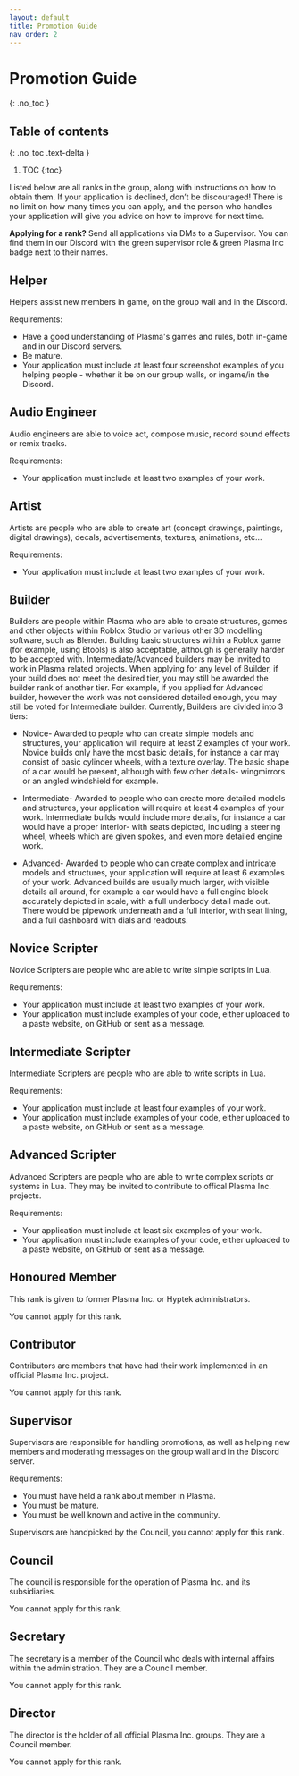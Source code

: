 ```yaml
---
layout: default
title: Promotion Guide
nav_order: 2
---
```


# Promotion Guide
{: .no_toc }

## Table of contents
{: .no_toc .text-delta }

1. TOC
{:toc}

Listed below are all ranks in the group, along with instructions on how to obtain them. If your application is declined, don’t be discouraged! There is no limit on how many times you can apply, and the person who handles your application will give you advice on how to improve for next time.

**Applying for a rank?**
Send all applications via DMs to a Supervisor. You can find them in our Discord with the green supervisor role & green Plasma Inc badge next to their names.

## Helper
Helpers assist new members in game, on the group wall and in the Discord.

Requirements:
- Have a good understanding of Plasma's games and rules, both in-game and in our Discord servers.
- Be mature.
- Your application must include at least four screenshot examples of you helping people - whether it be on our group walls, or ingame/in the Discord.

## Audio Engineer
Audio engineers are able to voice act, compose music, record sound effects or remix tracks.

Requirements:
- Your application must include at least two examples of your work.

## Artist
Artists are people who are able to create art (concept drawings, paintings, digital drawings), decals, advertisements, textures, animations, etc...

Requirements:
- Your application must include at least two examples of your work.


## Builder
Builders are people within Plasma who are able to create structures, games and other objects within Roblox Studio or various other 3D modelling software, such as Blender. Building basic structures within a Roblox game (for example, using Btools) is also acceptable, although is generally harder to be accepted with. Intermediate/Advanced builders may be invited to work in Plasma related projects. When applying for any level of Builder, if your build does not meet the desired tier, you may still be awarded the builder rank of another tier. For example, if you applied for Advanced builder, however the work was not considered detailed enough, you may still be voted for Intermediate builder. Currently, Builders are divided into 3 tiers:

- Novice- Awarded to people who can create simple models and structures, your application will require at least 2 examples of your work. Novice builds only have the most basic details, for instance a car may consist of basic cylinder wheels, with a texture overlay. The basic shape of a car would be present, although with few other details- wingmirrors or an angled windshield for example.

- Intermediate- Awarded to people who can create more detailed models and structures, your application will require at least 4 examples of your work. Intermediate builds would include more details, for instance a car would have a proper interior- with seats depicted, including a steering wheel, wheels which are given spokes, and even more detailed engine work.

-	Advanced- Awarded to people who can create complex and intricate models and structures, your application will require at least 6 examples of your work. Advanced builds are usually much larger, with visible details all around, for example a car would have a full engine block accurately depicted in scale, with a full underbody detail made out. There would be pipework underneath and a full interior, with seat lining, and a full dashboard with dials and readouts.


## Novice Scripter
Novice Scripters are people who are able to write simple scripts in Lua.

Requirements:
- Your application must include at least two examples of your work.
- Your application must include examples of your code, either uploaded to a paste website, on GitHub or sent as a message.

## Intermediate Scripter
Intermediate Scripters are people who are able to write scripts in Lua.

Requirements:
- Your application must include at least four examples of your work.
- Your application must include examples of your code, either uploaded to a paste website, on GitHub or sent as a message.

## Advanced Scripter
Advanced Scripters are people who are able to write complex scripts or systems in Lua. They may be invited to contribute to offical Plasma Inc. projects.

Requirements:
- Your application must include at least six examples of your work.
- Your application must include examples of your code, either uploaded to a paste website, on GitHub or sent as a message.

## Honoured Member
This rank is given to former Plasma Inc. or Hyptek administrators.

You cannot apply for this rank.

## Contributor
Contributors are members that have had their work implemented in an official Plasma Inc. project.

You cannot apply for this rank.

## Supervisor
Supervisors are responsible for handling promotions, as well as helping new members and moderating messages on the group wall and in the Discord server.

Requirements:
- You must have held a rank about member in Plasma.
- You must be mature.
- You must be well known and active in the community.

Supervisors are handpicked by the Council, you cannot apply for this rank.

## Council
The council is responsible for the operation of Plasma Inc. and its subsidiaries.

You cannot apply for this rank.

## Secretary
The secretary is a member of the Council who deals with internal affairs within the administration. They are a Council member.

You cannot apply for this rank.

## Director
The director is the holder of all official Plasma Inc. groups. They are a Council member.

You cannot apply for this rank.
